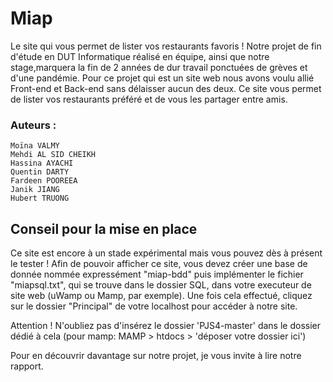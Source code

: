 # Miap
Le site qui vous permet de lister vos restaurants favoris !
Notre projet de fin d'étude en DUT Informatique réalisé en équipe, ainsi que notre stage,marquera la fin de 2 années de dur travail ponctuées de grèves et d'une pandémie. 
Pour ce projet qui est un site web nous avons voulu allié Front-end et Back-end sans délaisser aucun des deux.
Ce site vous permet de lister vos restaurants préféré et de vous les partager entre amis. 

### Auteurs :
```
Moïna VALMY
Mehdi AL SID CHEIKH
Hassina AYACHI
Quentin DARTY
Fardeen POOREEA
Janik JIANG
Hubert TRUONG
```

## Conseil pour la mise en place
Ce site est encore à un stade expérimental mais vous pouvez dès à présent le tester !
Afin de pouvoir afficher ce site, vous devez créer une base de donnée nommée expressément "miap-bdd" puis implémenter le fichier "miapsql.txt", qui se trouve dans le dossier SQL, dans votre executeur de site web (uWamp ou Mamp, par exemple). Une fois cela effectué, cliquez sur le dossier "Principal" de votre localhost pour accéder à notre site. 

Attention ! N'oubliez pas d'insérez le dossier 'PJS4-master' dans le dossier dédié à cela (pour mamp: MAMP > htdocs > 'déposer votre dossier ici')


Pour en découvrir davantage sur notre projet, je vous invite à lire notre rapport.

